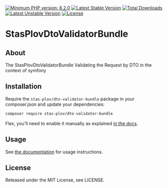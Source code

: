 [![Minimum PHP version: 8.2.0](https://img.shields.io/badge/php-8.2.0%2B-blue.svg)](https://packagist.org/packages/infection/infection)
[![Latest Stable Version](http://poser.pugx.org/stas-plov/dto-validator-bundle/v)](https://packagist.org/packages/stas-plov/dto-validator-bundle) 
[![Total Downloads](http://poser.pugx.org/stas-plov/dto-validator-bundle/downloads)](https://packagist.org/packages/stas-plov/dto-validator-bundle) 
[![Latest Unstable Version](http://poser.pugx.org/stas-plov/dto-validator-bundle/v/unstable)](https://packagist.org/packages/stas-plov/dto-validator-bundle) 
[![License](http://poser.pugx.org/stas-plov/dto-validator-bundle/license)](https://packagist.org/packages/stas-plov/dto-validator-bundle) 

# StasPlovDtoValidatorBundle

## About 

The StasPlovDtoValidatorBundle Validating the Request by DTO in the context of symfony

## Installation

Require the `stas-plov/dto-validator-bundle` package in your composer.json and update your dependencies:

```bash
composer require stas-plov/dto-validator-bundle
```

Flex, you'll need to enable it manually as explained [in the docs][2].

## Usage

See [the documentation][2] for usage instructions.

## License

Released under the MIT License, see LICENSE.

[1]: https://symfony.com/doc/current/setup/flex.html
[2]: https://symfony.com/bundles/StasPlovDtoValidatorBundle/current/index.html